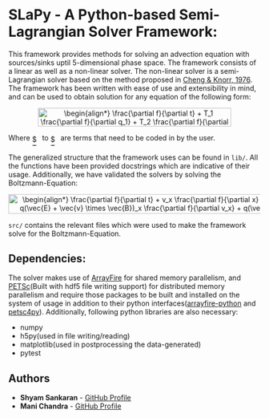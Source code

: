 # SLaPy - A Python-based Semi-Lagrangian Solver Framework:

This framework provides methods for solving an advection equation with sources/sinks uptil 5-dimensional phase space. The framework consists of a linear as well as a non-linear solver. The non-linear solver is a semi-Lagrangian solver based on the method proposed in [Cheng & Knorr, 1976](http://adsabs.harvard.edu/abs/1976JCoPh..22..330C). The framework has been written with ease of use and extensibility in mind, and can be used to obtain solution for any equation of the following form:

<p align="center"><img alt="\begin{align*}&#10;\frac{\partial f}{\partial t} + T_1 \frac{\partial f}{\partial q_1} + T_2 \frac{\partial f}{\partial q_2} + T_3 \frac{\partial f}{\partial q_3} + T_4 \frac{\partial f}{\partial q_4} + T_5 \frac{\partial f}{\partial q_5} = T_6&#10;\end{align*}" src="https://rawgit.com/QuazarTech/Boltzmann_solver (fetch/RefactoredCode/.svgs/382b10006744bebc4c3584f60d42e784.svg?invert_in_darkmode" align=middle width="385.83104999999995pt" height="36.953894999999996pt"/></p>

Where <img alt="$T_1$" src="https://rawgit.com/QuazarTech/Boltzmann_solver (fetch/RefactoredCode/.svgs/b1aadae6dafc7da339f61626db58e355.svg?invert_in_darkmode" align=middle width="16.098390000000002pt" height="22.381919999999983pt"/> to <img alt="$T_6$" src="https://rawgit.com/QuazarTech/Boltzmann_solver (fetch/RefactoredCode/.svgs/7a05d4075902c41f2194c3e72cc65519.svg?invert_in_darkmode" align=middle width="16.098390000000002pt" height="22.381919999999983pt"/> are terms that need to be coded in by the user.

The generalized structure that the framework uses can be found in `lib/`. All the functions have been provided docstrings which are indicative of their usage. Additionally, we have validated the solvers by solving the Boltzmann-Equation:

<p align="center"><img alt="\begin{align*}&#10;\frac{\partial f}{\partial t} + v_x \frac{\partial f}{\partial x} + v_y \frac{\partial f}{\partial y} + q(\vec{E} + \vec{v} \times \vec{B})_x \frac{\partial f}{\partial v_x} + q(\vec{E} + \vec{v} \times \vec{B})_y \frac{\partial f}{\partial v_y} + q(\vec{E} + \vec{v} \times \vec{B})_z \frac{\partial f}{\partial v_z} = C[f] = -\frac{f - f_0}{\tau}&#10;\end{align*}" src="https://rawgit.com/QuazarTech/Boltzmann_solver (fetch/RefactoredCode/.svgs/fb517d5e70e914e4e30148467dd0b571.svg?invert_in_darkmode" align=middle width="735.1954499999999pt" height="38.464304999999996pt"/></p>

`src/` contains the relevant files which were used to make the framework solve for the Boltzmann-Equation.

## Dependencies:

The solver makes use of [ArrayFire](https://github.com/arrayfire/arrayfire) for shared memory parallelism, and [PETSc](https://bitbucket.org/petsc/petsc)(Built with hdf5 file writing support) for distributed memory parallelism and require those packages to be built and installed on the system of usage in addition to their python interfaces([arrayfire-python](https://github.com/arrayfire/arrayfire-python) and [petsc4py](https://bitbucket.org/petsc/petsc4py)). Additionally, following python libraries are also necessary:

* numpy
* h5py(used in file writing/reading)
* matplotlib(used in postprocessing the data-generated)
* pytest

## Authors

* **Shyam Sankaran** - [GitHub Profile](https://github.com/ShyamSS-95)
* **Mani Chandra** - [GitHub Profile](https://github.com/mchandra)